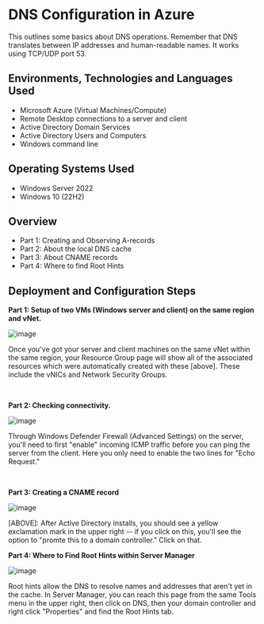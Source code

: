 <h1>DNS Configuration in Azure </h1>
This outlines some basics about DNS operations. Remember that DNS translates between IP addresses and human-readable names. It works using TCP/UDP port 53.<br />


<h2>Environments, Technologies and Languages Used</h2>

- Microsoft Azure (Virtual Machines/Compute)
- Remote Desktop connections to a server and client
- Active Directory Domain Services
- Active Directory Users and Computers
- Windows command line 

<h2>Operating Systems Used </h2>

- Windows Server 2022
- Windows 10 (22H2)

<h2>Overview</h2>

- Part 1: Creating and Observing A-records
- Part 2: About the local DNS cache
- Part 3: About CNAME records
- Part 4: Where to find Root Hints
  
<h2>Deployment and Configuration Steps</h2>

<b>Part 1: Setup of two VMs (Windows server and client) on the same region and vNet.</b>
<p>

  ![image](https://github.com/lcccodes/configure-ad/assets/171904823/84e26543-c927-4985-ab01-1822238f46d2)

</p>
<p>
Once you've got your server and client machines on the same vNet within the same region, your Resource Group page will show all of the associated resources which were automatically created with these [above]. These include the vNICs and Network Security Groups.

</p>
<br />


<b>Part 2: Checking connectivity.</b>
<p>

  ![image](https://github.com/lcccodes/configure-ad/assets/171904823/2f645421-5f75-4d02-ab86-41b9cbdefea0)

</p>
<p>
Through Windows Defender Firewall (Advanced Settings) on the server, you'll need to first "enable" incoming ICMP traffic before you can ping the server from the client. Here you only need to enable the two lines for "Echo Request."
</p>
<br />


<b>Part 3: Creating a CNAME record</b>
<p>

![image](https://github.com/lcccodes/dnsconfig/assets/171904823/69e8d3fe-4e0d-4542-8114-76422d439455)


</p>
<p>
[ABOVE]: After Active Directory installs, you should see a yellow exclamation mark in the upper right -- if you click on this, you'll see the option to "promte this to a domain controller." Click on that.
</p>



<b>Part 4: Where to Find Root Hints within Server Manager</b>
</p>
<p>
  
![image](https://github.com/lcccodes/dnsconfig/assets/171904823/403e47d5-61a8-496c-a2c8-d15fa5bf1c68)



</p>
<p>
Root hints allow the DNS to resolve names and addresses that aren't yet in the cache. In Server Manager, you can reach this page from the same Tools menu in the upper right, then click on DNS, then your domain controller and right click "Properties" and find the Root Hints tab.
</p>
<br />


